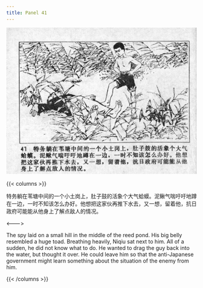 ```yaml
---
title: Panel 41
---
```


![niqiu page](./../../../images/niqiu/seifert0397_nqkg_0045_041.jpg)

{{< columns >}}

特务躺在苇塘中间的一个小土岗上，肚子鼓的活象个大气蛤蟆。泥鳅气喘吁吁地蹲在一边，一时不知该怎么办好。他想把这家伙再推下水去，又一想，留着他，抗日政府可能能从他身上了解点敌人的情况。

<--->

The spy laid on a small hill in the middle of the reed pond. His big belly resembled a huge toad. Breathing heavily, Niqiu sat next to him. All of a sudden, he did not know what to do. He wanted to drag the guy back into the water, but thought it over. He could leave him so that the anti-Japanese government might learn something about the situation of the enemy from him.

{{< /columns >}}